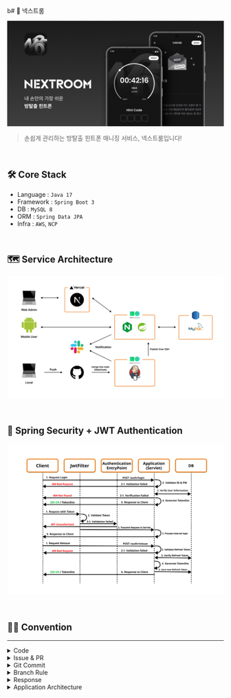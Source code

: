 b# 🚪 넥스트룸

![Alt text](images/main.png?version%253D1696469455530)

> 손쉽게 관리하는 방탈출 힌트폰 매니징 서비스, 넥스트룸입니다!

</br>

## 🛠 Core Stack

- Language : `Java 17`
- Framework : `Spring Boot 3`
- DB : `MySQL 8`
- ORM : `Spring Data JPA`
- Infra : `AWS`, `NCP`

</br>

## 🗺️ Service Architecture

![Alt text](images/Service_Architecture.png)

</br>

## 🔐 Spring Security + JWT Authentication

![Alt text](images/security_SD.png)

</br>

## 👨‍💻 Convention

---

<details>
<summary>
Code
</summary>
<div markdown="1">

</br>

**객체지향 생활 체조 원칙**

1. 한 메서드에 오직 한 단계의 들여쓰기만 한다.
2. else 키워드를 쓰지 않는다.
3. 모든 원시값과 문자열을 포장(wrap)한다.
4. 한 줄에 점을 하나만 찍는다.
5. 줄여쓰지 않는다.
6. 모든 entity를 작게 유지한다.
7. 2개 이상의 인스턴스 변수를 가진 클래스를 쓰지 않는다.
8. 일급 컬렉션을 쓴다.
9. getter/setter/property를 쓰지 않는다.

</br>

**코드 컨벤션**

[**네이버 핵데이 자바 코드 컨벤션**](https://naver.github.io/hackday-conventions-java/)

</div>
</details>

<details>
<summary>
Issue & PR
</summary>
<div markdown="1">
</br>

**Issue Template**
</br>

```markdown
### Issue 타입

- [ ] 기능 추가
- [ ] 기능 삭제
- [ ] 버그 수정
- [x] 코드 리팩토링

### 이슈 상세 내용

- 이슈 내용 요약 설명

### 체크리스트

- [ ] TODO1
- [ ] TODO2
```

</br>

**PR Template**

```markdown
### PR 타입

- [ ] 기능 추가
- [ ] 기능 삭제
- [ ] 버그 수정
- [x] 코드 리팩토링

### 반영 브랜치

feature/19-> develop

### 작업 사항

- 기존 username만 따로 가져가던 형태에서 관계를 매핑하여 User 객체를 통째로 참조하도록 변경
- 게시글, 댓글 모두 수정/삭제 시 username과 일치하는게 아닌 userId와 일치하는 값을 조회

### 체크리스트

- [x] 빌드에 성공했나요?
- [x] 코드 컨벤션을 잘 지켰나요? (`cmd` + `opt` + `L`)

### 테스트 결과

테스트 결과 이상 없습니다.
```

</details>

<details>
<summary>
Git Commit
</summary>
<div markdown="1">    
</br>

```markdown
# commit 내역 뒤에 이슈번호를 적어주세요!

[FEAT] 새로운 기능에 대한 커밋 (#2)

[FEAT] 새로운 기능에 대한 커밋
[FIX] 버그 수정에 대한 커밋
[BUILD] 빌드 관련 파일 수정에 대한 커밋
[CHORE] 그 외 자잘한 수정에 대한 커밋
[CI] CI 관련 설정 수정에 대한 커밋
[DOCS] 문서 수정에 대한 커밋
[STYLE] 코드 스타일 혹은 포맷 등에 관한 커밋
[REFACTOR] 코드 리팩토링에 대한 커밋
[TEST] 테스트 코드 수정에 대한 커밋
```

</details> 
    
<details>
<summary>
Branch Rule
</summary>
<div markdown="1">

</br>

![Alt text](images/branch_flow.png?version%253D1696469097435)

</br>

- PR 단위는 리뷰어가 감당할 수 있을만큼 최대한 작게 가져갑니다.
- 팀원 모두가 승인해야만 Merge 할 수 있습니다.
- 본인 PR은 본인이 Merge 합니다.
</details>

<details>
<summary>
Response
</summary>
<div markdown="1">
    
</br>

**BaseResponse**

```java
public class BaseResponseDto<T> {
    private int code;
    private String message;
    private T data;
}
```

</details> 
    
<details>
<summary>
Application Architecture
</summary>
<div markdown="1">
    
</br>

**계층형 구조**

![Alt text](images/application_architecture.png?version%253D1696469463204)

</details>
